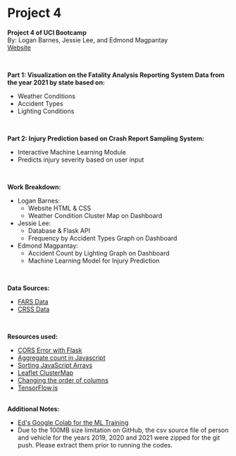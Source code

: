 # Project 4
<b>Project 4 of UCI Bootcamp</b></br>
By: Logan Barnes, Jessie Lee, and Edmond Magpantay</br>
<a href="https://snakespeak.github.io/project-4v2/">Website</a></br>

</br>

<b>Part 1: Visualization on the Fatality Analysis Reporting System Data from the year 2021 by state based on:</b>
<ul>
<li>Weather Conditions</li>
<li>Accident Types</li>
<li>Lighting Conditions</li>
</ul>

</br>

<b>Part 2: Injury Prediction based on Crash Report Sampling System:</b>
<ul>
<li>Interactive Machine Learning Module</li>
<li>Predicts injury severity based on user input</li>
</ul>

</br>

<b>Work Breakdown:</b>
<ul>
<li>
Logan Barnes:
<ul>
<li>Website HTML & CSS</li>
<li>Weather Condition Cluster Map on Dashboard</li>
</li>
</ul>
<li>
Jessie Lee:
<ul>
<li>Database & Flask API</li>
<li>Frequency by Accident Types Graph on Dashboard</li>
</ul>
</li>
<li>
Edmond Magpantay:
<ul>
<li>Accident Count by Lighting Graph on Dashboard</li>
<li>Machine Learning Model for Injury Prediction</li>
</ul>
</li>
</ul>

</br>

<b>Data Sources:</b>
<ul>
<li><a href="https://www.nhtsa.gov/file-downloads?p=nhtsa/downloads/FARS/">FARS Data</a></li>
<li><a href="https://www.nhtsa.gov/file-downloads?p=nhtsa/downloads/CRSS/">CRSS Data</a></li>
</ul>

</br>

<b>Resources used:</b>
<ul>
<li><a href="https://stackoverflow.com/questions/52996455/no-access-control-allow-origin-header-on-post-flask-api">CORS Error with Flask</a></li>
<li><a href="https://stackoverflow.com/questions/63331232/how-to-aggregate-json-to-show-a-count-for-each-same-value">Aggregate count in Javascript</a></li>
<li><a href="https://www.w3schools.com/js/js_array_sort.asp">Sorting JavaScript Arrays</a></li>
<li><a href="https://www.youtube.com/watch?v=6_w-Mb_78iY&list=PLm76kc4VPkn27kRYq-58COO5r5bQdrKyy">Leaflet ClusterMap</a></li>
<li><a href="https://stackoverflow.com/questions/13148429/how-to-change-the-order-of-dataframe-columns">Changing the order of columns</a></li>
<li><a href="https://github.com/tensorflow/tfjs">TensorFlow.js</a></li>
</ul>

</br>
<b>Additional Notes:</b>
<ul>
<li><a href="https://colab.research.google.com/drive/166QHlKrNrOjDFPomntyNQZRagPSyAO-2#scrollTo=7Wf242u8FTjR">Ed's Google Colab for the ML Training</a></li>
<li>Due to the 100MB size limitation on GitHub, the csv source file of person and vehicle for the years 2019, 2020 and 2021 were zipped for the git push.
Please extract them prior to running the codes.</li>